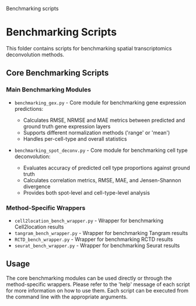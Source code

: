 Benchmarking scripts
# Benchmarking Scripts

This folder contains scripts for benchmarking spatial transcriptomics deconvolution methods.

## Core Benchmarking Scripts

### Main Benchmarking Modules
- `benchmarking_gex.py` - Core module for benchmarking gene expression predictions:
  - Calculates RMSE, NRMSE and MAE metrics between predicted and ground truth gene expression layers
  - Supports different normalization methods ('range' or 'mean')
  - Handles per-cell-type and overall statistics

- `benchmarking_spot_deconv.py` - Core module for benchmarking cell type deconvolution:
  - Evaluates accuracy of predicted cell type proportions against ground truth
  - Calculates correlation metrics, RMSE, MAE, and Jensen-Shannon divergence
  - Provides both spot-level and cell-type-level analysis

### Method-Specific Wrappers
- `cell2location_bench_wrapper.py` - Wrapper for benchmarking Cell2location results
- `tangram_bench_wrapper.py` - Wrapper for benchmarking Tangram results  
- `RCTD_bench_wrapper.py` - Wrapper for benchmarking RCTD results
- `seurat_bench_wrapper.py` - Wrapper for benchmarking Seurat results

## Usage

The core benchmarking modules can be used directly or through the method-specific wrappers.
Please refer to the 'help' message of each script for more information on how to use them.
Each script can be executed from the command line with the appropriate arguments.